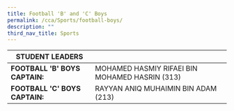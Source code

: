```yaml
---
title: Football 'B' and 'C' Boys
permalink: /cca/Sports/football-boys/
description: ""
third_nav_title: Sports
---
```




| STUDENT LEADERS 	|  	|
|---	|---	|
| **FOOTBALL 'B' BOYS CAPTAIN:** 	| MOHAMED HASMIY RIFAEI BIN MOHAMED HASRIN (313) 	|
| **FOOTBALL 'C' BOYS CAPTAIN:** 	| RAYYAN ANIQ MUHAIMIN BIN ADAM (213) 	|